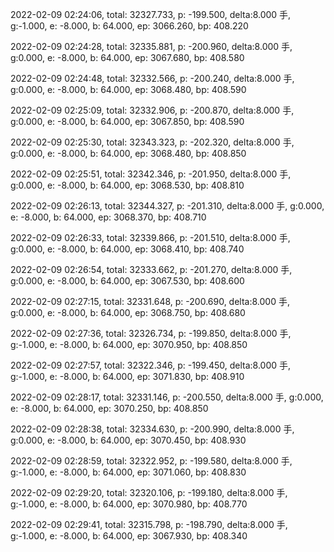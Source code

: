 2022-02-09 02:24:06, total: 32327.733, p: -199.500, delta:8.000 手, g:-1.000, e: -8.000, b: 64.000, ep: 3066.260, bp: 408.220

2022-02-09 02:24:28, total: 32335.881, p: -200.960, delta:8.000 手, g:0.000, e: -8.000, b: 64.000, ep: 3067.680, bp: 408.580

2022-02-09 02:24:48, total: 32332.566, p: -200.240, delta:8.000 手, g:0.000, e: -8.000, b: 64.000, ep: 3068.480, bp: 408.590

2022-02-09 02:25:09, total: 32332.906, p: -200.870, delta:8.000 手, g:0.000, e: -8.000, b: 64.000, ep: 3067.850, bp: 408.590

2022-02-09 02:25:30, total: 32343.323, p: -202.320, delta:8.000 手, g:0.000, e: -8.000, b: 64.000, ep: 3068.480, bp: 408.850

2022-02-09 02:25:51, total: 32342.346, p: -201.950, delta:8.000 手, g:0.000, e: -8.000, b: 64.000, ep: 3068.530, bp: 408.810

2022-02-09 02:26:13, total: 32344.327, p: -201.310, delta:8.000 手, g:0.000, e: -8.000, b: 64.000, ep: 3068.370, bp: 408.710

2022-02-09 02:26:33, total: 32339.866, p: -201.510, delta:8.000 手, g:0.000, e: -8.000, b: 64.000, ep: 3068.410, bp: 408.740

2022-02-09 02:26:54, total: 32333.662, p: -201.270, delta:8.000 手, g:0.000, e: -8.000, b: 64.000, ep: 3067.530, bp: 408.600

2022-02-09 02:27:15, total: 32331.648, p: -200.690, delta:8.000 手, g:0.000, e: -8.000, b: 64.000, ep: 3068.750, bp: 408.680

2022-02-09 02:27:36, total: 32326.734, p: -199.850, delta:8.000 手, g:-1.000, e: -8.000, b: 64.000, ep: 3070.950, bp: 408.850

2022-02-09 02:27:57, total: 32322.346, p: -199.450, delta:8.000 手, g:-1.000, e: -8.000, b: 64.000, ep: 3071.830, bp: 408.910

2022-02-09 02:28:17, total: 32331.146, p: -200.550, delta:8.000 手, g:0.000, e: -8.000, b: 64.000, ep: 3070.250, bp: 408.850

2022-02-09 02:28:38, total: 32334.630, p: -200.990, delta:8.000 手, g:0.000, e: -8.000, b: 64.000, ep: 3070.450, bp: 408.930

2022-02-09 02:28:59, total: 32322.952, p: -199.580, delta:8.000 手, g:-1.000, e: -8.000, b: 64.000, ep: 3071.060, bp: 408.830

2022-02-09 02:29:20, total: 32320.106, p: -199.180, delta:8.000 手, g:-1.000, e: -8.000, b: 64.000, ep: 3070.980, bp: 408.770

2022-02-09 02:29:41, total: 32315.798, p: -198.790, delta:8.000 手, g:-1.000, e: -8.000, b: 64.000, ep: 3067.930, bp: 408.340